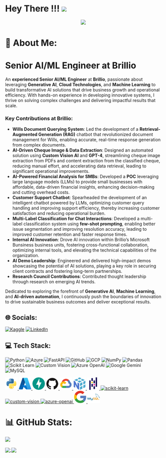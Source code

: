 <h1>
Hey There !!!
<img src="https://media.giphy.com/media/hvRJCLFzcasrR4ia7z/giphy.gif" width="50px"/>
</h1>

<p align="center">
  <img src="https://capsule-render.vercel.app/api?animation=fadeIn&type=waving&color=gradient&height=100"/>
</p>

# 💫 About Me:
# Senior AI/ML Engineer at Brillio

An **experienced Senior AI/ML Engineer** at **Brillio**, passionate about leveraging **Generative AI**, **Cloud Technologies**, and **Machine Learning** to build transformative AI solutions that drive business growth and operational efficiency. With hands-on experience in developing innovative systems, I thrive on solving complex challenges and delivering impactful results that scale.

### Key Contributions at Brillio:
- **Wills Document Querying System**: Led the development of a **Retrieval-Augmented Generation (RAG)** chatbot that revolutionized document management for Wills, enabling accurate, real-time response generation from complex documents.
- **AI-Driven Cheque Image & Data Extraction**: Designed an automated solution using **Custom Vision AI** and **GPT-4**, streamlining cheque image extraction from PDFs and content extraction from the classified cheque, reducing manual effort, and accelerating data retrieval, leading to significant operational improvements.
- **AI-Powered Financial Analysis for SMBs**: Developed a **POC** leveraging large language models (LLMs) to provide small businesses with affordable, data-driven financial insights, enhancing decision-making and cutting overhead costs.
- **Customer Support Chatbot**: Spearheaded the development of an intelligent chatbot powered by LLMs, optimizing customer query handling and improving support efficiency, thereby increasing customer satisfaction and reducing operational burden.
- **Multi-Label Classification for Chat Interactions**: Developed a multi-label classification system using **few-shot prompting**, enabling better issue segmentation and improving resolution accuracy, leading to improved customer retention and faster response times.
- **Internal AI Innovation**: Drove AI innovation within Brillio’s Microsoft Bunsiness business units, fostering cross-functional collaboration, optimizing internal tools, and elevating the technical capabilities of the organization.
- **AI Demo Leadership**: Engineered and delivered high-impact demos showcasing the potential of AI solutions, playing a key role in securing client contracts and fostering long-term partnerships.
- **Research Council Contributions**: Contributed thought leadership through research on emerging AI trends.

Dedicated to exploring the forefront of **Generative AI**, **Machine Learning**, and **AI-driven automation**, I continuously push the boundaries of innovation to drive sustainable business outcomes and deliver exceptional results.




## 🌐 Socials:
[![Kaggle](https://img.shields.io/badge/-Kaggle-%23430098.svg?logo=Kaggle&logoColor=white)](https://www.kaggle.com/ramitpaul)
[![LinkedIn](https://img.shields.io/badge/LinkedIn-%230077B5.svg?logo=linkedin&logoColor=white)](https://www.linkedin.com/in/ramitpaul/)

## 💻 Tech Stack:
![Python](https://img.shields.io/badge/python-3670A0?style=for-the-badge&logo=python&logoColor=ffdd54)
![Azure](https://img.shields.io/badge/Azure-%230072B1.svg?style=for-the-badge&logo=azure&logoColor=white)
![FastAPI](https://img.shields.io/badge/FastAPI-%23FFFFFF.svg?style=for-the-badge&logo=fastapi&logoColor=black)
![GitHub](https://img.shields.io/badge/GitHub-%23121011.svg?style=for-the-badge&logo=github&logoColor=white)
![GCP](https://img.shields.io/badge/GCP-%234285F4.svg?style=for-the-badge&logo=google-cloud&logoColor=white)
![NumPy](https://img.shields.io/badge/NumPy-%23013243.svg?style=for-the-badge&logo=numpy&logoColor=white)
![Pandas](https://img.shields.io/badge/Pandas-%23150458.svg?style=for-the-badge&logo=pandas&logoColor=white)
![Scikit Learn](https://img.shields.io/badge/scikit--learn-%23F7931E.svg?style=for-the-badge&logo=scikit-learn&logoColor=white)
![Custom Vision](https://img.shields.io/badge/Custom%20Vision-%2300B0C6.svg?style=for-the-badge&logo=microsoft&logoColor=white)
![Azure OpenAI](https://img.shields.io/badge/Azure%20OpenAI-%23000000.svg?style=for-the-badge&logo=microsoft&logoColor=white)
![Google Gemini](https://img.shields.io/badge/Google%20Gemini-%23000000.svg?style=for-the-badge&logo=google&logoColor=white)
![MySQL](https://img.shields.io/badge/MySQL-%2300f.svg?style=for-the-badge&logo=mysql&logoColor=white)

<p align="left"> 
  <a href="https://www.python.org" target="_blank" rel="noreferrer">
    <img src="https://raw.githubusercontent.com/devicons/devicon/master/icons/python/python-original.svg" alt="python" width="40" height="40"/>
  </a>
  <a href="https://azure.microsoft.com/" target="_blank" rel="noreferrer">
    <img src="https://raw.githubusercontent.com/devicons/devicon/master/icons/azure/azure-original.svg" alt="azure" width="40" height="40"/>
  </a>
  <a href="https://fastapi.tiangolo.com/" target="_blank" rel="noreferrer">
    <img src="https://raw.githubusercontent.com/devicons/devicon/master/icons/fastapi/fastapi-original.svg" alt="fastapi" width="40" height="40"/>
  </a>
  <a href="https://github.com" target="_blank" rel="noreferrer">
    <img src="https://raw.githubusercontent.com/devicons/devicon/master/icons/github/github-original.svg" alt="github" width="40" height="40"/>
  </a>
  <a href="https://cloud.google.com/" target="_blank" rel="noreferrer">
    <img src="https://raw.githubusercontent.com/devicons/devicon/master/icons/googlecloud/googlecloud-original.svg" alt="gcp" width="40" height="40"/>
  </a>
  <a href="https://numpy.org/" target="_blank" rel="noreferrer">
    <img src="https://raw.githubusercontent.com/devicons/devicon/master/icons/numpy/numpy-original.svg" alt="numpy" width="40" height="40"/>
  </a>
  <a href="https://pandas.pydata.org/" target="_blank" rel="noreferrer">
    <img src="https://raw.githubusercontent.com/devicons/devicon/master/icons/pandas/pandas-original.svg" alt="pandas" width="40" height="40"/>
  </a>
  <a href="https://scikit-learn.org/" target="_blank" rel="noreferrer">
    <img src="https://raw.githubusercontent.com/devicons/devicon/master/icons/scikit-learn/scikit-learn-original.svg" alt="scikit-learn" width="40" height="40"/>
  </a>
  <a href="https://azure.microsoft.com/en-us/services/cognitive-services/custom-vision-service/" target="_blank" rel="noreferrer">
    <img src="https://raw.githubusercontent.com/devicons/devicon/master/icons/microsoft/microsoft-original.svg" alt="custom-vision" width="40" height="40"/>
  </a>
  <a href="https://openai.microsoft.com/" target="_blank" rel="noreferrer">
    <img src="https://raw.githubusercontent.com/devicons/devicon/master/icons/microsoft/microsoft-original.svg" alt="azure-openai" width="40" height="40"/>
  </a>
  <a href="https://www.google.com/search?q=google+gemini" target="_blank" rel="noreferrer">
    <img src="https://raw.githubusercontent.com/devicons/devicon/master/icons/google/google-original.svg" alt="google-gemini" width="40" height="40"/>
  </a>
  <a href="https://www.mysql.com/" target="_blank" rel="noreferrer">
    <img src="https://raw.githubusercontent.com/devicons/devicon/master/icons/mysql/mysql-original-wordmark.svg" alt="mysql" width="40" height="40"/>
  </a>
</p>


# 📊 GitHub Stats:
![](https://github-readme-streak-stats.herokuapp.com/?user=RamitPaul95&theme=radical&hide_border=false)<br/>

<div>
  <a href="https://github.com/RamitPaul95">
    <img align="center" height="170" src="https://github-readme-stats.vercel.app/api/top-langs/?username=RamitPaul95&layout=compact&langs_count=16&theme=dracula"/>
    <img align="center" src="https://github-readme-stats.vercel.app/api?username=RamitPaul95&show_icons=true&theme=dracula&include_all_commits=true&count_private=true&hide=issues"/>
  </a>
</div>



